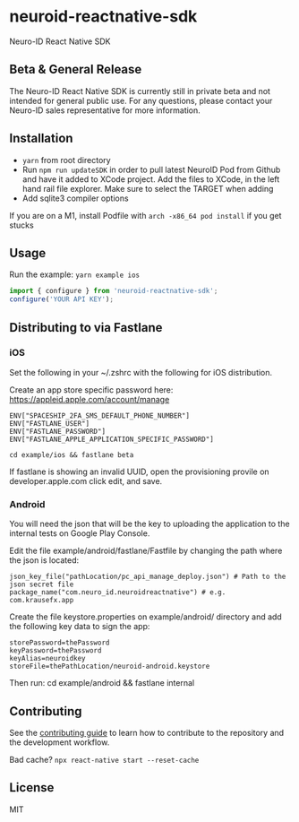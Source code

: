 # neuroid-reactnative-sdk

Neuro-ID React Native SDK

## Beta & General Release

The Neuro-ID React Native SDK is currently still in private beta and not intended for general public use. For any questions, please contact your Neuro-ID sales representative for more information.

## Installation

- `yarn` from root directory
- Run `npm run updateSDK` in order to pull latest NeuroID Pod from Github and have it added to XCode project. Add the files to XCode, in the left hand rail file explorer. Make sure to select the TARGET when adding
- Add sqlite3 compiler options

If you are on a M1, install Podfile with `arch -x86_64 pod install` if you get stucks

## Usage

Run the example:
`yarn example ios`

```js
import { configure } from 'neuroid-reactnative-sdk';
configure('YOUR API KEY');
```

## Distributing to via Fastlane

### iOS

Set the following in your ~/.zshrc with the following for iOS distribution.

Create an app store specific password here: https://appleid.apple.com/account/manage

    ENV["SPACESHIP_2FA_SMS_DEFAULT_PHONE_NUMBER"]
    ENV["FASTLANE_USER"]
    ENV["FASTLANE_PASSWORD"]
    ENV["FASTLANE_APPLE_APPLICATION_SPECIFIC_PASSWORD"]

`cd example/ios && fastlane beta`

If fastlane is showing an invalid UUID, open the provisioning provile on developer.apple.com click edit, and save.

### Android

You will need the json that will be the key to uploading the application to the internal tests on Google Play Console.

Edit the file example/android/fastlane/Fastfile by changing the path where the json is located:

```
json_key_file("pathLocation/pc_api_manage_deploy.json") # Path to the json secret file
package_name("com.neuro_id.neuroidreactnative") # e.g. com.krausefx.app
```

Create the file keystore.properties on example/android/ directory and add the following key data to sign the app:

```
storePassword=thePassword
keyPassword=thePassword
keyAlias=neuroidkey
storeFile=thePathLocation/neuroid-android.keystore
```

Then run:
cd example/android && fastlane internal

## Contributing

See the [contributing guide](CONTRIBUTING.md) to learn how to contribute to the repository and the development workflow.

Bad cache? `npx react-native start --reset-cache`

## License

MIT
